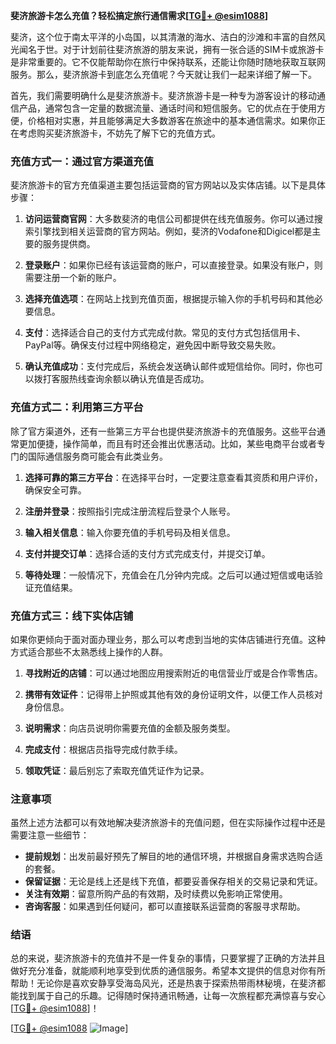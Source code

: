 **斐济旅游卡怎么充值？轻松搞定旅行通信需求[[TG💪+ @esim1088](https://t.me/s/esim1088)]**

斐济，这个位于南太平洋的小岛国，以其清澈的海水、洁白的沙滩和丰富的自然风光闻名于世。对于计划前往斐济旅游的朋友来说，拥有一张合适的SIM卡或旅游卡是非常重要的。它不仅能帮助你在旅行中保持联系，还能让你随时随地获取互联网服务。那么，斐济旅游卡到底怎么充值呢？今天就让我们一起来详细了解一下。

首先，我们需要明确什么是斐济旅游卡。斐济旅游卡是一种专为游客设计的移动通信产品，通常包含一定量的数据流量、通话时间和短信服务。它的优点在于使用方便，价格相对实惠，并且能够满足大多数游客在旅途中的基本通信需求。如果你正在考虑购买斐济旅游卡，不妨先了解下它的充值方式。

### 充值方式一：通过官方渠道充值

斐济旅游卡的官方充值渠道主要包括运营商的官方网站以及实体店铺。以下是具体步骤：

1. **访问运营商官网**：大多数斐济的电信公司都提供在线充值服务。你可以通过搜索引擎找到相关运营商的官方网站。例如，斐济的Vodafone和Digicel都是主要的服务提供商。

2. **登录账户**：如果你已经有该运营商的账户，可以直接登录。如果没有账户，则需要注册一个新的账户。

3. **选择充值选项**：在网站上找到充值页面，根据提示输入你的手机号码和其他必要信息。

4. **支付**：选择适合自己的支付方式完成付款。常见的支付方式包括信用卡、PayPal等。确保支付过程中网络稳定，避免因中断导致交易失败。

5. **确认充值成功**：支付完成后，系统会发送确认邮件或短信给你。同时，你也可以拨打客服热线查询余额以确认充值是否成功。

### 充值方式二：利用第三方平台

除了官方渠道外，还有一些第三方平台也提供斐济旅游卡的充值服务。这些平台通常更加便捷，操作简单，而且有时还会推出优惠活动。比如，某些电商平台或者专门的国际通信服务商可能会有此类业务。

1. **选择可靠的第三方平台**：在选择平台时，一定要注意查看其资质和用户评价，确保安全可靠。

2. **注册并登录**：按照指引完成注册流程后登录个人账号。

3. **输入相关信息**：输入你要充值的手机号码及相关信息。

4. **支付并提交订单**：选择合适的支付方式完成支付，并提交订单。

5. **等待处理**：一般情况下，充值会在几分钟内完成。之后可以通过短信或电话验证充值结果。

### 充值方式三：线下实体店铺

如果你更倾向于面对面办理业务，那么可以考虑到当地的实体店铺进行充值。这种方式适合那些不太熟悉线上操作的人群。

1. **寻找附近的店铺**：可以通过地图应用搜索附近的电信营业厅或是合作零售店。

2. **携带有效证件**：记得带上护照或其他有效的身份证明文件，以便工作人员核对身份信息。

3. **说明需求**：向店员说明你需要充值的金额及服务类型。

4. **完成支付**：根据店员指导完成付款手续。

5. **领取凭证**：最后别忘了索取充值凭证作为记录。

### 注意事项

虽然上述方法都可以有效地解决斐济旅游卡的充值问题，但在实际操作过程中还是需要注意一些细节：

- **提前规划**：出发前最好预先了解目的地的通信环境，并根据自身需求选购合适的套餐。
- **保留证据**：无论是线上还是线下充值，都要妥善保存相关的交易记录和凭证。
- **关注有效期**：留意所购产品的有效期，及时续费以免影响正常使用。
- **咨询客服**：如果遇到任何疑问，都可以直接联系运营商的客服寻求帮助。

### 结语

总的来说，斐济旅游卡的充值并不是一件复杂的事情，只要掌握了正确的方法并且做好充分准备，就能顺利地享受到优质的通信服务。希望本文提供的信息对你有所帮助！无论你是喜欢安静享受海岛风光，还是热衷于探索热带雨林秘境，在斐济都能找到属于自己的乐趣。记得随时保持通讯畅通，让每一次旅程都充满惊喜与安心[[TG💪+ @esim1088](https://t.me/s/esim1088)]！

[[TG💪+ @esim1088](https://t.me/s/esim1088) ![Image](https://i.postimg.cc/4NQfJmqS/Snipaste-2025-05-13-00-14-12.png)]